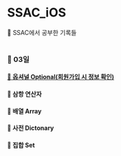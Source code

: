 # SSAC_iOS
🎄 SSAC에서 공부한 기록들<br/><br/>

### 🐾  03일
#### [📌 옵셔널 Optional(회원가입 시 정보 확인)](https://github.com/yoogail105/SSAC_iOS/issues/1#issue-1012120893)
#### 📌 삼항 연산자
#### 📌 배열 Array
#### 📌 사전 Dictonary
#### 📌 집합 Set
